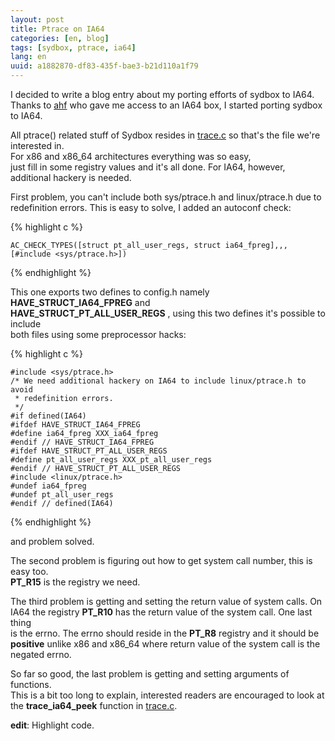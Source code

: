 ```yaml
---
layout: post
title: Ptrace on IA64
categories: [en, blog]
tags: [sydbox, ptrace, ia64]
lang: en
uuid: a1882870-df83-435f-bae3-b21d110a1f79
---
```


I decided to write a blog entry about my porting efforts of sydbox to IA64.  
Thanks to [ahf](http://dev.exherbo.org/~ahf/) who gave me access to an IA64 box, I started porting sydbox to IA64.

All ptrace() related stuff of Sydbox resides in
[trace.c](http://github.com/alip/sydbox/blob/master/src/trace.c)
so that's the file we're interested in.  
For x86 and x86\_64 architectures everything was so easy,  
just fill in some registry values and it's all done. For IA64, however,  
additional hackery is needed.

First problem, you can't include both sys/ptrace.h and linux/ptrace.h due to  
redefinition errors. This is easy to solve, I added an autoconf check:

{% highlight c %}

    AC_CHECK_TYPES([struct pt_all_user_regs, struct ia64_fpreg],,,[#include <sys/ptrace.h>])

{% endhighlight %}

This one exports two defines to config.h namely **HAVE\_STRUCT\_IA64\_FPREG** and  
**HAVE\_STRUCT\_PT\_ALL\_USER\_REGS** , using this two defines it's possible to include  
both files using some preprocessor hacks:

{% highlight c %}

    #include <sys/ptrace.h>
    /* We need additional hackery on IA64 to include linux/ptrace.h to avoid
     * redefinition errors.
     */
    #if defined(IA64)
    #ifdef HAVE_STRUCT_IA64_FPREG
    #define ia64_fpreg XXX_ia64_fpreg
    #endif // HAVE_STRUCT_IA64_FPREG
    #ifdef HAVE_STRUCT_PT_ALL_USER_REGS
    #define pt_all_user_regs XXX_pt_all_user_regs
    #endif // HAVE_STRUCT_PT_ALL_USER_REGS
    #include <linux/ptrace.h>
    #undef ia64_fpreg
    #undef pt_all_user_regs
    #endif // defined(IA64)

{% endhighlight %}

and problem solved.

The second problem is figuring out how to get system call number, this is easy too.  
**PT\_R15** is the registry we need.

The third problem is getting and setting the return value of system calls. On  
IA64 the registry **PT\_R10** has the return value of the system call. One last thing  
is the errno. The errno should reside in the **PT\_R8** registry and it should be  
**positive** unlike x86 and x86\_64 where return value of the system call is the  
negated errno.

So far so good, the last problem is getting and setting arguments of functions.  
This is a bit too long to explain, interested readers are encouraged to look at  
the **trace\_ia64\_peek** function in [trace.c](http://github.com/alip/sydbox/blob/master/src/trace.c).

**edit**: Highlight code.
